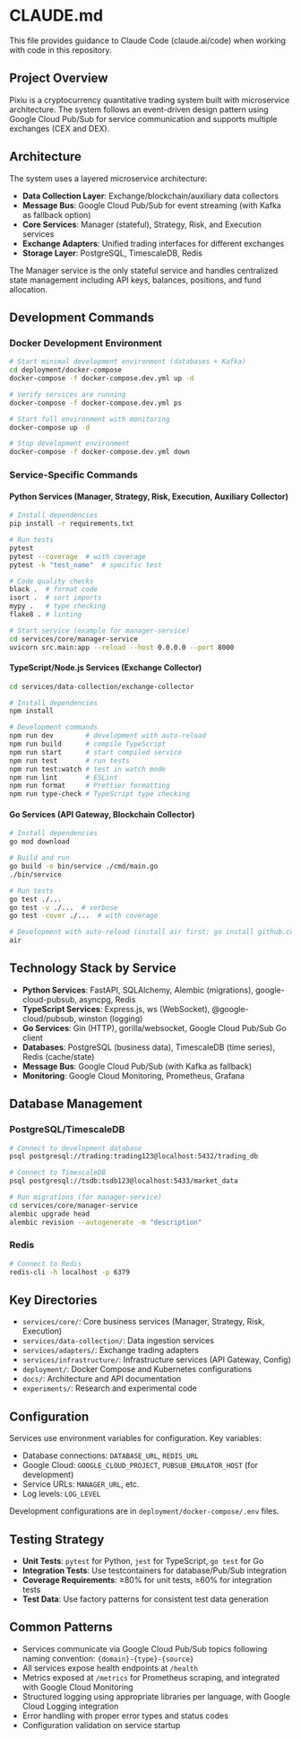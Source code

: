 # CLAUDE.md

This file provides guidance to Claude Code (claude.ai/code) when working with code in this repository.

## Project Overview

Pixiu is a cryptocurrency quantitative trading system built with microservice architecture. The system follows an event-driven design pattern using Google Cloud Pub/Sub for service communication and supports multiple exchanges (CEX and DEX).

## Architecture

The system uses a layered microservice architecture:
- **Data Collection Layer**: Exchange/blockchain/auxiliary data collectors
- **Message Bus**: Google Cloud Pub/Sub for event streaming (with Kafka as fallback option)
- **Core Services**: Manager (stateful), Strategy, Risk, and Execution services  
- **Exchange Adapters**: Unified trading interfaces for different exchanges
- **Storage Layer**: PostgreSQL, TimescaleDB, Redis

The Manager service is the only stateful service and handles centralized state management including API keys, balances, positions, and fund allocation.

## Development Commands

### Docker Development Environment
```bash
# Start minimal development environment (databases + Kafka)
cd deployment/docker-compose
docker-compose -f docker-compose.dev.yml up -d

# Verify services are running
docker-compose -f docker-compose.dev.yml ps

# Start full environment with monitoring
docker-compose up -d

# Stop development environment
docker-compose -f docker-compose.dev.yml down
```

### Service-Specific Commands

#### Python Services (Manager, Strategy, Risk, Execution, Auxiliary Collector)
```bash
# Install dependencies
pip install -r requirements.txt

# Run tests
pytest
pytest --coverage  # with coverage
pytest -k "test_name"  # specific test

# Code quality checks
black .  # format code
isort .  # sort imports  
mypy .   # type checking
flake8 . # linting

# Start service (example for manager-service)
cd services/core/manager-service
uvicorn src.main:app --reload --host 0.0.0.0 --port 8000
```

#### TypeScript/Node.js Services (Exchange Collector)  
```bash
cd services/data-collection/exchange-collector

# Install dependencies
npm install

# Development commands
npm run dev        # development with auto-reload
npm run build      # compile TypeScript
npm run start      # start compiled service
npm run test       # run tests
npm run test:watch # test in watch mode
npm run lint       # ESLint
npm run format     # Prettier formatting
npm run type-check # TypeScript type checking
```

#### Go Services (API Gateway, Blockchain Collector)
```bash
# Install dependencies
go mod download

# Build and run
go build -o bin/service ./cmd/main.go
./bin/service

# Run tests
go test ./...
go test -v ./...  # verbose
go test -cover ./...  # with coverage

# Development with auto-reload (install air first: go install github.com/cosmtrek/air@latest)
air
```

## Technology Stack by Service

- **Python Services**: FastAPI, SQLAlchemy, Alembic (migrations), google-cloud-pubsub, asyncpg, Redis
- **TypeScript Services**: Express.js, ws (WebSocket), @google-cloud/pubsub, winston (logging)
- **Go Services**: Gin (HTTP), gorilla/websocket, Google Cloud Pub/Sub Go client
- **Databases**: PostgreSQL (business data), TimescaleDB (time series), Redis (cache/state)
- **Message Bus**: Google Cloud Pub/Sub (with Kafka as fallback)
- **Monitoring**: Google Cloud Monitoring, Prometheus, Grafana

## Database Management

### PostgreSQL/TimescaleDB
```bash
# Connect to development database
psql postgresql://trading:trading123@localhost:5432/trading_db

# Connect to TimescaleDB  
psql postgresql://tsdb:tsdb123@localhost:5433/market_data

# Run migrations (for manager-service)
cd services/core/manager-service
alembic upgrade head
alembic revision --autogenerate -m "description"
```

### Redis
```bash
# Connect to Redis
redis-cli -h localhost -p 6379
```

## Key Directories

- `services/core/`: Core business services (Manager, Strategy, Risk, Execution)
- `services/data-collection/`: Data ingestion services  
- `services/adapters/`: Exchange trading adapters
- `services/infrastructure/`: Infrastructure services (API Gateway, Config)
- `deployment/`: Docker Compose and Kubernetes configurations
- `docs/`: Architecture and API documentation
- `experiments/`: Research and experimental code

## Configuration

Services use environment variables for configuration. Key variables:
- Database connections: `DATABASE_URL`, `REDIS_URL`
- Google Cloud: `GOOGLE_CLOUD_PROJECT`, `PUBSUB_EMULATOR_HOST` (for development)
- Service URLs: `MANAGER_URL`, etc.
- Log levels: `LOG_LEVEL`

Development configurations are in `deployment/docker-compose/.env` files.

## Testing Strategy

- **Unit Tests**: `pytest` for Python, `jest` for TypeScript, `go test` for Go
- **Integration Tests**: Use testcontainers for database/Pub/Sub integration
- **Coverage Requirements**: ≥80% for unit tests, ≥60% for integration tests
- **Test Data**: Use factory patterns for consistent test data generation

## Common Patterns

- Services communicate via Google Cloud Pub/Sub topics following naming convention: `{domain}-{type}-{source}`
- All services expose health endpoints at `/health`
- Metrics exposed at `/metrics` for Prometheus scraping, and integrated with Google Cloud Monitoring
- Structured logging using appropriate libraries per language, with Google Cloud Logging integration
- Error handling with proper error types and status codes
- Configuration validation on service startup